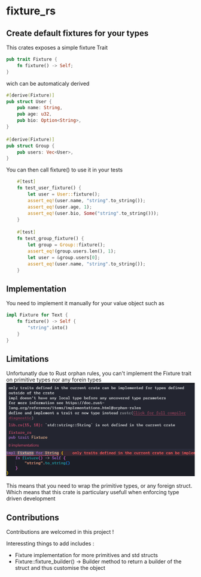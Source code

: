 # fixture_rs

## Create default fixtures for your types

This crates exposes a simple fixture Trait

```rust
pub trait Fixture {
    fn fixture() -> Self;
}
```

wich can be automaticaly derived

```rust
#[derive(Fixture)]
pub struct User {
    pub name: String,
    pub age: u32,
    pub bio: Option<String>,
}

#[derive(Fixture)]
pub struct Group {
    pub users: Vec<User>,
}
```

You can then call fixture() to use it in your tests

```rust
    #[test]
    fn test_user_fixture() {
        let user = User::fixture();
        assert_eq!(user.name, "string".to_string());
        assert_eq!(user.age, 1);
        assert_eq!(user.bio, Some("string".to_string()));
    }

    #[test]
    fn test_group_fixture() {
        let group = Group::fixture();
        assert_eq!(group.users.len(), 1);
        let user = &group.users[0];
        assert_eq!(user.name, "string".to_string());
    }

```

## Implementation

You need to implement it manually for your value object such as

```rust
impl Fixture for Text {
    fn fixture() -> Self {
        "string".into()
    }
}
```

## Limitations

Unfortunatly due to Rust orphan rules,
you can't implement the Fixture trait on primitive types nor any forein types
![Rust Orphan](https://github.com/ProbablyClem/fixture_rs/raw/main/doc/rust_orphan.png)

This means that you need to wrap the primitive types, or any foreign struct.
Which means that this crate is particulary usefull when enforcing type driven development

## Contributions

Contributions are welcomed in this project !

Interessting things to add includes :

- Fixture implementation for more primitives and std structs
- Fixture::fixture_builder() -> Builder method to return a builder of the struct and thus customise the object
